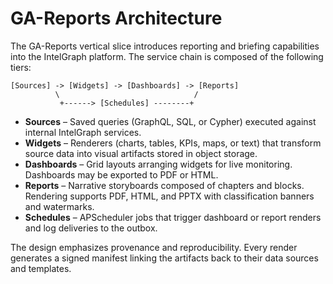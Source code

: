 # GA-Reports Architecture

The GA-Reports vertical slice introduces reporting and briefing capabilities into the IntelGraph platform. The service chain is composed of the following tiers:

```
[Sources] -> [Widgets] -> [Dashboards] -> [Reports]
          \                              /
           +------> [Schedules] --------+
```

* **Sources** – Saved queries (GraphQL, SQL, or Cypher) executed against internal IntelGraph services.
* **Widgets** – Renderers (charts, tables, KPIs, maps, or text) that transform source data into visual artifacts stored in object storage.
* **Dashboards** – Grid layouts arranging widgets for live monitoring. Dashboards may be exported to PDF or HTML.
* **Reports** – Narrative storyboards composed of chapters and blocks. Rendering supports PDF, HTML, and PPTX with classification banners and watermarks.
* **Schedules** – APScheduler jobs that trigger dashboard or report renders and log deliveries to the outbox.

The design emphasizes provenance and reproducibility. Every render generates a signed manifest linking the artifacts back to their data sources and templates.
